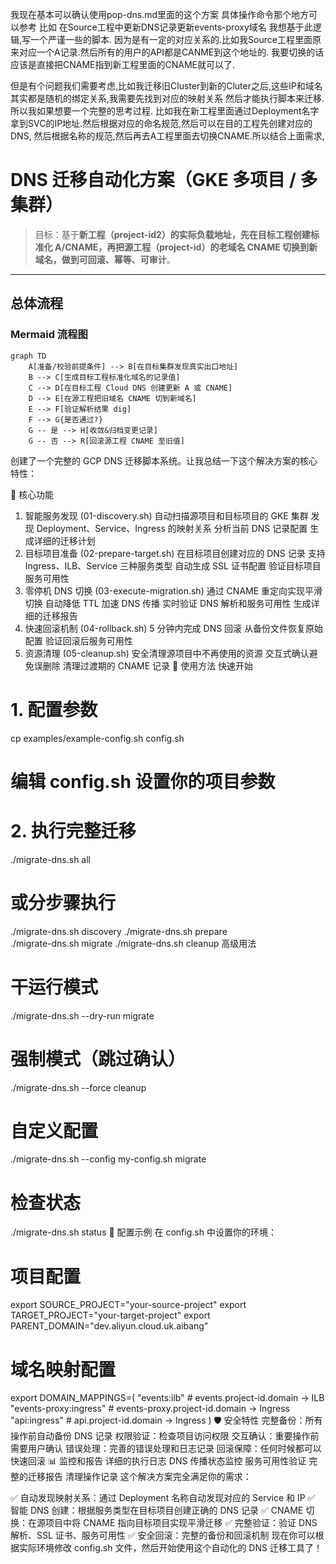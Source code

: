 我现在基本可以确认使用pop-dns.md里面的这个方案 具体操作命令那个地方可以参考 比如 在Source工程中更新DNS记录更新events-proxy域名 我想基于此逻辑,写一个严谨一些的脚本. 因为是有一定的对应关系的.比如我Source工程里面原来对应一个A记录.然后所有的用户的API都是CANME到这个地址的. 我要切换的话 应该是直接把CNAME指到新工程里面的CNAME就可以了.

但是有个问题我们需要考虑,比如我迁移旧Cluster到新的Cluter之后,这些IP和域名其实都是随机的绑定关系,我需要先找到对应的映射关系 然后才能执行脚本来迁移.所以我如果想要一个完整的思考过程. 比如我在新工程里面通过Deployment名字拿到SVC的IP地址.然后根据对应的命名规范,然后可以在目的工程先创建对应的DNS, 然后根据名称的规范,然后再去A工程里面去切换CNAME.所以结合上面需求,


# DNS 迁移自动化方案（GKE 多项目 / 多集群）

> 目标：基于**新工程（project-id2）**的实际负载地址，**先在目标工程创建标准化 A/CNAME**，再把**源工程（project-id）**的老域名 CNAME 切换到新域名，做到**可回滚、幂等、可审计**。

---

## 总体流程

### Mermaid 流程图

```mermaid
graph TD
    A[准备/校验前提条件] --> B[在目标集群发现真实出口地址]
    B --> C[生成目标工程标准化域名的记录值]
    C --> D[在目标工程 Cloud DNS 创建更新 A 或 CNAME]
    D --> E[在源工程把旧域名 CNAME 切到新域名]
    E --> F[验证解析结果 dig]
    F --> G{是否通过?}
    G -- 是 --> H[收敛&归档变更记录]
    G -- 否 --> R[回滚源工程 CNAME 至旧值]
```

创建了一个完整的 GCP DNS 迁移脚本系统。让我总结一下这个解决方案的核心特性：

🎯 核心功能
1. 智能服务发现 (01-discovery.sh)
自动扫描源项目和目标项目的 GKE 集群
发现 Deployment、Service、Ingress 的映射关系
分析当前 DNS 记录配置
生成详细的迁移计划
2. 目标项目准备 (02-prepare-target.sh)
在目标项目创建对应的 DNS 记录
支持 Ingress、ILB、Service 三种服务类型
自动生成 SSL 证书配置
验证目标项目服务可用性
3. 零停机 DNS 切换 (03-execute-migration.sh)
通过 CNAME 重定向实现平滑切换
自动降低 TTL 加速 DNS 传播
实时验证 DNS 解析和服务可用性
生成详细的迁移报告
4. 快速回滚机制 (04-rollback.sh)
5 分钟内完成 DNS 回滚
从备份文件恢复原始配置
验证回滚后服务可用性
5. 资源清理 (05-cleanup.sh)
安全清理源项目中不再使用的资源
交互式确认避免误删除
清理过渡期的 CNAME 记录
🚀 使用方法
快速开始
# 1. 配置参数
cp examples/example-config.sh config.sh
# 编辑 config.sh 设置你的项目参数

# 2. 执行完整迁移
./migrate-dns.sh all

# 或分步骤执行
./migrate-dns.sh discovery
./migrate-dns.sh prepare  
./migrate-dns.sh migrate
./migrate-dns.sh cleanup
高级用法
# 干运行模式
./migrate-dns.sh --dry-run migrate

# 强制模式（跳过确认）
./migrate-dns.sh --force cleanup

# 自定义配置
./migrate-dns.sh --config my-config.sh migrate

# 检查状态
./migrate-dns.sh status
🔧 配置示例
在 config.sh 中设置你的环境：

# 项目配置
export SOURCE_PROJECT="your-source-project"
export TARGET_PROJECT="your-target-project"
export PARENT_DOMAIN="dev.aliyun.cloud.uk.aibang"

# 域名映射配置
export DOMAIN_MAPPINGS=(
    "events:ilb"           # events.project-id.domain -> ILB
    "events-proxy:ingress" # events-proxy.project-id.domain -> Ingress
    "api:ingress"          # api.project-id.domain -> Ingress
)
🛡️ 安全特性
完整备份：所有操作前自动备份 DNS 记录
权限验证：检查项目访问权限
交互确认：重要操作前需要用户确认
错误处理：完善的错误处理和日志记录
回滚保障：任何时候都可以快速回滚
📊 监控和报告
详细的执行日志
DNS 传播状态监控
服务可用性验证
完整的迁移报告
清理操作记录
这个解决方案完全满足你的需求：

✅ 自动发现映射关系：通过 Deployment 名称自动发现对应的 Service 和 IP
✅ 智能 DNS 创建：根据服务类型在目标项目创建正确的 DNS 记录
✅ CNAME 切换：在源项目中将 CNAME 指向目标项目实现平滑迁移
✅ 完整验证：验证 DNS 解析、SSL 证书、服务可用性
✅ 安全回滚：完整的备份和回滚机制
现在你可以根据实际环境修改 config.sh 文件，然后开始使用这个自动化的 DNS 迁移工具了！